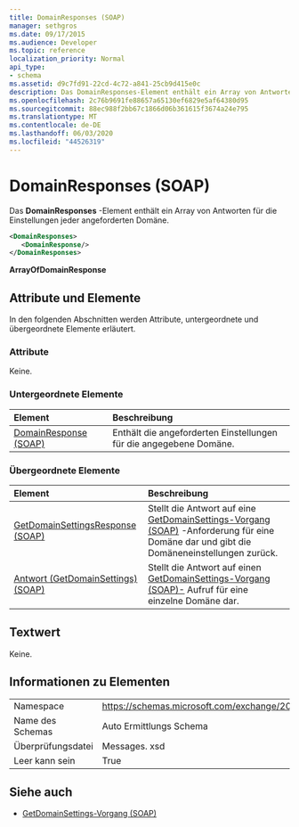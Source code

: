 ```yaml
---
title: DomainResponses (SOAP)
manager: sethgros
ms.date: 09/17/2015
ms.audience: Developer
ms.topic: reference
localization_priority: Normal
api_type:
- schema
ms.assetid: d9c7fd91-22cd-4c72-a841-25cb9d415e0c
description: Das DomainResponses-Element enthält ein Array von Antworten für die Einstellungen jeder angeforderten Domäne.
ms.openlocfilehash: 2c76b9691fe88657a65130ef6829e5af64380d95
ms.sourcegitcommit: 88ec988f2bb67c1866d06b361615f3674a24e795
ms.translationtype: MT
ms.contentlocale: de-DE
ms.lasthandoff: 06/03/2020
ms.locfileid: "44526319"
---
```

# <a name="domainresponses-soap"></a>DomainResponses (SOAP)

Das **DomainResponses** -Element enthält ein Array von Antworten für die Einstellungen jeder angeforderten Domäne. 
  
```XML
<DomainResponses>
   <DomainResponse/>
</DomainResponses>
```

 **ArrayOfDomainResponse**
## <a name="attributes-and-elements"></a>Attribute und Elemente

In den folgenden Abschnitten werden Attribute, untergeordnete und übergeordnete Elemente erläutert.
  
### <a name="attributes"></a>Attribute

Keine.
  
### <a name="child-elements"></a>Untergeordnete Elemente

|**Element**|**Beschreibung**|
|:-----|:-----|
|[DomainResponse (SOAP)](domainresponse-soap.md) <br/> |Enthält die angeforderten Einstellungen für die angegebene Domäne.  <br/> |
   
### <a name="parent-elements"></a>Übergeordnete Elemente

|**Element**|**Beschreibung**|
|:-----|:-----|
|[GetDomainSettingsResponse (SOAP)](getdomainsettingsresponse-soap.md) <br/> |Stellt die Antwort auf eine [GetDomainSettings-Vorgang (SOAP)](getdomainsettings-operation-soap.md) -Anforderung für eine Domäne dar und gibt die Domäneneinstellungen zurück.  <br/> |
|[Antwort (GetDomainSettings) (SOAP)](response-getdomainsettingssoap.md) <br/> |Stellt die Antwort auf einen [GetDomainSettings-Vorgang (SOAP)-](getdomainsettings-operation-soap.md) Aufruf für eine einzelne Domäne dar.  <br/> |
   
## <a name="text-value"></a>Textwert

Keine.
  
## <a name="element-information"></a>Informationen zu Elementen

|||
|:-----|:-----|
|Namespace  <br/> |https://schemas.microsoft.com/exchange/2010/Autodiscover  <br/> |
|Name des Schemas  <br/> |Auto Ermittlungs Schema  <br/> |
|Überprüfungsdatei  <br/> |Messages. xsd  <br/> |
|Leer kann sein  <br/> |True  <br/> |
   
## <a name="see-also"></a>Siehe auch

- [GetDomainSettings-Vorgang (SOAP)](getdomainsettings-operation-soap.md)

